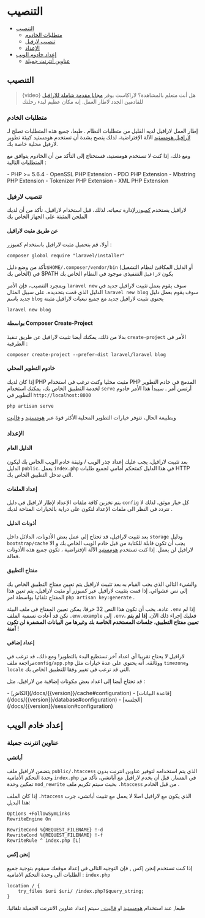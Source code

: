 # التنصيب

- [التنصيب](#installation)
    - [متطلبات الخادوم](#server-requirements)
    - [تنصيب لارفيل](#installing-laravel)
    - [الإعداد](#configuration)
- [إعداد خادوم الويب](#web-server-configuration)
    - [عناوين أنترنت جميلة](#pretty-urls)

<a name="installation"></a>
## التنصيب

> {video} هل أنت متعلم بالمشاهدة؟ لاراكاست يوفر  [مجانا,مقدمة شاملة للارافيل](https://laracasts.com/series/laravel-from-scratch-2017) للقادمين الجدد لاطار العمل. إنه مكان عظيم لبدء رحلتك

<a name="server-requirements"></a>
### متطلبات الخادم

إطار العمل لارافيل لديه القليل من متطلبات النظام . طبعا، جميع هذه المتطلبات تصلح لـ [لارافيل هومستيد](/docs/{{version}}/homestead) الآلة الإفتراضية، لذلك ينصح بشدة أن تستخدم هومستيد كبيئة تطوير لارفيل محلية خاصة بك.

ومع ذلك، إذا كنت لا تستخدم هومستيد، فستحتاج إلى التأكد من أن الخادوم يتوافق مع المتطلبات التالية :

<div class="content-list" markdown="1">
- PHP >= 5.6.4
- OpenSSL PHP Extension
- PDO PHP Extension
- Mbstring PHP Extension
- Tokenizer PHP Extension
- XML PHP Extension
  </div>

<a name="installing-laravel"></a>
### تنصيب لارفيل

لارافيل يستخدم [كمبوزر](https://getcomposer.org)لإدارة تبعياته. لذلك،  قبل استخدام لارافيل، تأكد من أن لديك الملحن المثبتة على الجهاز الخاص بك

#### عن طريق مثبت لارافيل

أولا، قم بتحميل مثبت لارافيل باستخدام كمبوزر :

    composer global require "laravel/installer"
تأكد من وضع دليل`$HOME/.composer/vendor/bin` (أو الدليل المكافئ لنظام التشغيل الخاص بك) في $PATH يكون `لارافيل` التتنفيذي موجود في النظام الخاص بك

وبمجرد التنصيب، فإن الأمر `laravel new` سوف يقوم بعمل تثبيت لارافيل جديد في الدليل الذي قمت بتحديده. على سبيل المثال `laravel new blog` سوف يقوم بعمل دليل جديد باسم `blog` يحتوى تثبيت لارافيل جديد مع جميع تبعيات لارافيل مثبتة

    laravel new blog

#### بواسطة Composer Create-Project

بدلا من ذلك، يمكنك أيضا تثبيت لارافيل عن طريق تنفيذ `create-project` الأمر في  الطرفية :

    composer create-project --prefer-dist laravel/laravel blog

#### خادوم التطوير المحلي

إذا كان لديك PHP مثبت محليا وكنت ترغب في استخدام PHP المدمج في خادم التطوير لخدمة التطبيق الخاص بك، يمكنك استخدام  `serve` أرتسن أمر . سيبدأ هذا الأمر خادوم التطوير في `http://localhost:8000`

    php artisan serve

وبطبيعة الحال،  تتوفر خيارات التطوير المحلية الأكثر قوة عبر  [هومستيد](/docs/{{version}}/homestead)  و [فاليت](/docs/{{version}}/valet)


<a name="configuration"></a>
### الإعداد

#### الدليل العام

بعد تثبيت لارافيل، يجب عليك إعداد جذر الويب / وثيقة خادم الويب الخاص بك ليكون الدليل `public`. يعمل `index.php` في هذا الدليل كمتحكم أمامي لجميع طلبات HTTP التي تدخل التطبيق الخاص بك.

#### إعداد الملفات

يتم تخزين كافة ملفات الإعداد لإطار لارافيل في دليل `config` كل خيار موثق، لذلك لا تتردد في النظر الى ملفات الإعداد لتكون على دراية بالخيارات المتاحة لديك .

#### أذونات الدليل

بعد تثبيت لارافيل، قد تحتاج إلى عمل بعض الأذونات. الدلائل داخل `storage` ودليل `bootstrap/cache` يجب أن تكون قابلة للكتابة من قبل خادم الويب الخاص بك و الا لارافيل لن يعمل. إذا كنت تستخدم   [هومستيد](/docs/{{version}}/homestead) الآلة الإفتراضية ، تكون جميع هذه الأذونات فعالة.

#### مفتاح التطبيق

والشيء التالي الذي يجب القيام به بعد تثبيت لارافيل يتم تعيين مفتاح التطبيق الخاص بك إلى نص عشوائي. إذا قمت بتثبيت لارافيل عبر كمبوزر أو مثبت لارافيل، يتم تعين هذا المفتاح تلقائيا بواسطة امر  `php artisan key:generate` .

عادة، يجب أن تكون هذا النص 32 حرفا. يمكن تعيين المفتاح في ملف البيئة `.env` إذا لم تكن قد أعادت تسمية الملف `.env.example` إلى `.env`، فعليك إجراء ذلك الآن. **إذا لم يتم تعيين مفتاح التطبيق، جلسات المستخدم الخاصة بك وغيرها من البيانات المشفرة لن تكون آمنة** !

#### إعداد إضافي

لارافيل لا يحتاج تقريبا أي اعداد آخر.تستطيع البدء بالتطوير! ومع ذلك، قد ترغب في مراجعة ملف`config/app.php` ووثائقه. أنه يحتوي على عدة خيارات مثل `timezone`و `locale` التي قد ترغب في تغيير وفقا للتطبيق الخاص بك.

 قد تحتاج أيضا إلى اعداد بعض مكونات إضافية من لارافيل، مثل :

<div class="content-list" markdown="1">
- [الكاش](/docs/{{version}}/cache#configuration)
- [قاعدة البيانات](/docs/{{version}}/database#configuration)
- [الجلسة](/docs/{{version}}/session#configuration)
  </div>

<a name="web-server-configuration"></a>
## إعداد خادم الويب

<a name="pretty-urls"></a>
### عناوين انترنت جميلة

#### أباتشي

يتضمن لارافيل ملف `public/.htaccess` الذي يتم استخدامه لتوفير عناوين انترنت بدون وحدة التحكم الأمامية `index.php` في المسار. قبل أن يخدم لارافيل مع أباتشي، تأكد من تمكين وحدة `mod_rewrite` بحيث سيتم تكريم ملف `.htaccess` من قبل الخادم .

إذا كان الملف `.htaccess` الذي يكون مع لارافيل اصلا لا يعمل مع تثبيت أباتشي، جرب هذا البديل:


    Options +FollowSymLinks
    RewriteEngine On
    
    RewriteCond %{REQUEST_FILENAME} !-d
    RewriteCond %{REQUEST_FILENAME} !-f
    RewriteRule ^ index.php [L]

#### إنجن إكس

إذا كنت تستخدم إنجن إكس , فإن التوجيه التالي في إعداد موقعك سيقوم بتوجية جميع الطلبات الى  وحدة التحكم الامامية : `index.php`

    location / {
        try_files $uri $uri/ /index.php?$query_string;
    }

.طبعا, عند استخدام  [هومستيد](/docs/{{version}}/homestead) او [فاليت ](/docs/{{version}}/valet), سيتم إعداد عناوين الانترنت الجميلة تلقائيا
